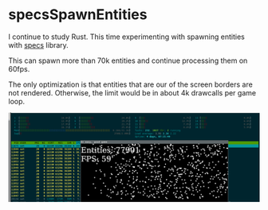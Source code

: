 # specsSpawnEntities
I continue to study Rust. This time experimenting with spawning entities with [specs](https://github.com/amethyst/specs) library.

This can spawn more than 70k entities and continue processing them on 60fps.

The only optimization is that entities that are our of the screen borders are not rendered. Otherwise, the limit would be in about 4k drawcalls per game loop.

![](resources/demo.gif)